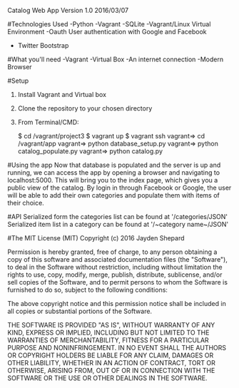 Catalog Web App Version 1.0 2016/03/07

#Technologies Used
-Python
-Vagrant
-SQLite
-Vagrant/Linux Virtual Environment
-Oauth User authentication with Google and Facebook
- Twitter Bootstrap

#What you'll need
-Vagrant
-Virtual Box
-An internet connection
-Modern Browser

#Setup
1. Install Vagrant and Virtual box
2. Clone the repository to your chosen directory
3. From Terminal/CMD:

    $ cd /vagrant/project3
    $ vagrant up
    $ vagrant ssh
    vagrant=> cd /vagrant/app
    vagrant=> python database_setup.py
    vagrant=> python catalog_populate.py
    vagrant=> python catalog.py
    
#Using the app
Now that database is populated and the server is up and running, we can access the app by opening a browser and navigating to localhost:5000.
This will bring you to the index page, which gives you a public view of the catalog. By login in through Facebook or Google, the user will be
able to add their own categories and populate them with items of their choice.

#API
Serialized form the categories list can be found at '/categories/JSON'
Serialized item list in a category can be found at '/~category name~/JSON'
    
#The MIT License (MIT)
Copyright (c) 2016 Jayden Shepard

Permission is hereby granted, free of charge, to any person obtaining a copy of this software and associated documentation files (the "Software"), to deal in the Software without restriction, including without limitation the rights to use, copy, modify, merge, publish, distribute, sublicense, and/or sell copies of the Software, and to permit persons to whom the Software is furnished to do so, subject to the following conditions:

The above copyright notice and this permission notice shall be included in all copies or substantial portions of the Software.

THE SOFTWARE IS PROVIDED "AS IS", WITHOUT WARRANTY OF ANY KIND, EXPRESS OR IMPLIED, INCLUDING BUT NOT LIMITED TO THE WARRANTIES OF MERCHANTABILITY, FITNESS FOR A PARTICULAR PURPOSE AND NONINFRINGEMENT. IN NO EVENT SHALL THE AUTHORS OR COPYRIGHT HOLDERS BE LIABLE FOR ANY CLAIM, DAMAGES OR OTHER LIABILITY, WHETHER IN AN ACTION OF CONTRACT, TORT OR OTHERWISE, ARISING FROM, OUT OF OR IN CONNECTION WITH THE SOFTWARE OR THE USE OR OTHER DEALINGS IN THE SOFTWARE.
